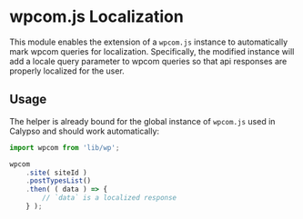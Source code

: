 # wpcom.js Localization

This module enables the extension of a `wpcom.js` instance to automatically mark wpcom queries for localization. Specifically, the modified instance will add a locale query parameter to wpcom queries so that api responses are properly localized for the user.

## Usage

The helper is already bound for the global instance of `wpcom.js` used in Calypso and should work automatically:

```js
import wpcom from 'lib/wp';

wpcom
	.site( siteId )
	.postTypesList()
	.then( ( data ) => {
		// `data` is a localized response
	} );
```
